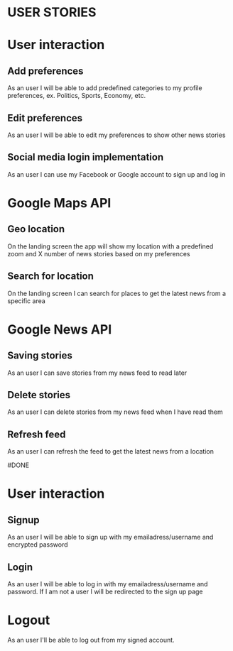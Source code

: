 # USER STORIES

# User interaction
## Add preferences
As an user I will be able to add predefined categories to my profile preferences, ex. Politics, Sports, Economy, etc.

## Edit preferences
As an user I will be able to edit my preferences to show other news stories

## Social media login implementation
As an user I can use my Facebook or Google account to sign up and log in

# Google Maps API
## Geo location
On the landing screen the app will show my location with a predefined zoom and X number of news stories based on my preferences

## Search for location
On the landing screen I can search for places to get the latest news from a specific area

# Google News API
## Saving stories
As an user I can save stories from my news feed to read later

## Delete stories
As an user I can delete stories from my news feed when I have read them

## Refresh feed
As an user I can refresh the feed to get the latest news from a location

#DONE
# User interaction
## Signup
As an user I will be able to sign up with my emailadress/username and encrypted password 
## Login
As an user I will be able to log in with my emailadress/username and password. If I am not a user I will be redirected to the sign up page
# Logout
As an user I'll be able to log out from my signed account.



